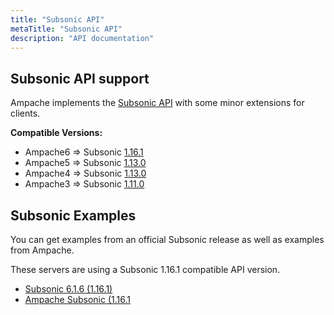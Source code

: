 ```yaml
---
title: "Subsonic API"
metaTitle: "Subsonic API"
description: "API documentation"
---
```


## Subsonic API support

Ampache implements the [Subsonic API](http://www.subsonic.org/pages/api.jsp) with some minor extensions for clients.

**Compatible Versions:**

* Ampache6 => Subsonic [1.16.1](http://www.subsonic.org/pages/inc/api/schema/subsonic-rest-api-1.16.1.xsd)
* Ampache5 => Subsonic [1.13.0](http://www.subsonic.org/pages/inc/api/schema/subsonic-rest-api-1.13.0.xsd)
* Ampache4 => Subsonic [1.13.0](http://www.subsonic.org/pages/inc/api/schema/subsonic-rest-api-1.13.0.xsd)
* Ampache3 => Subsonic [1.11.0](http://www.subsonic.org/pages/inc/api/schema/subsonic-rest-api-1.11.0.xsd)

## Subsonic Examples

You can get examples from an official Subsonic release as well as examples from Ampache.

These servers are using a Subsonic 1.16.1 compatible API version.

* [Subsonic 6.1.6 (1.16.1)](https://github.com/ampache/python3-ampache/tree/api6/docs/subsonic-6.1.6)
* [Ampache Subsonic (1.16.1](https://github.com/ampache/python3-ampache/tree/api6/docs/ampache-subsonic)
